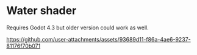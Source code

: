 # Water shader

Requires Godot 4.3 but older version could work as well.

https://github.com/user-attachments/assets/93689d11-f86a-4ae6-9237-81176f70b071

